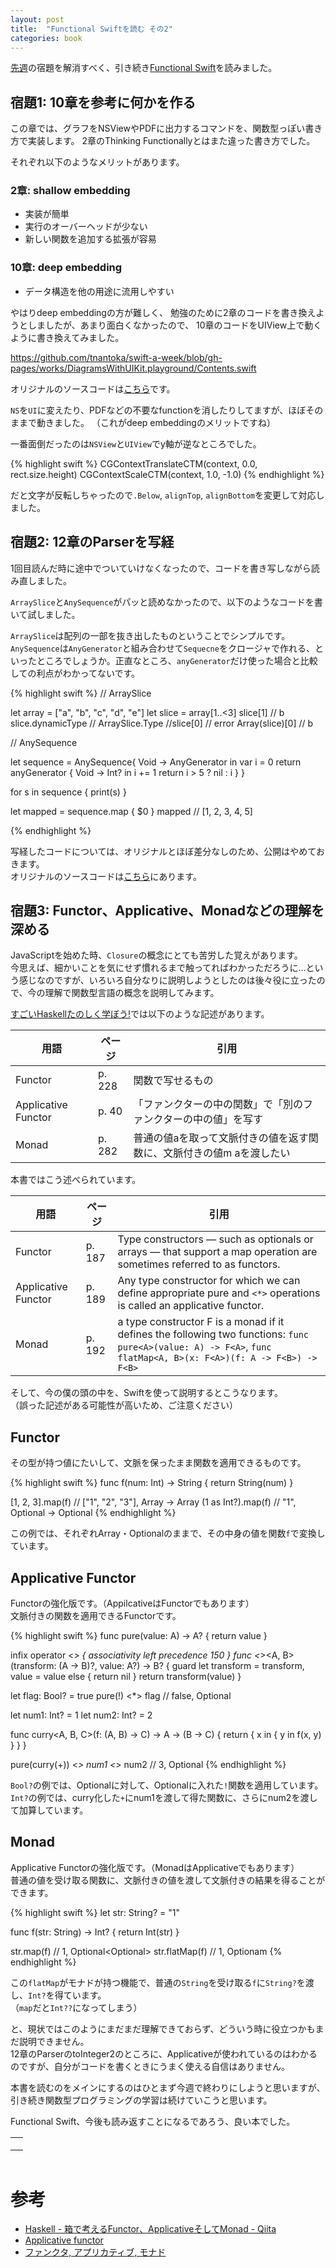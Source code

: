 ```yaml
---
layout: post
title:  "Functional Swiftを読む その2"
categories: book
---
```


[先週](/book/2016/01/10/read-functional-swift-1.html)の宿題を解消すべく、引き続き[Functional Swift](http://px.a8.net/svt/ejp?a8mat=1NWF4Y+EFRI7E+249K+BWGDT&a8ejpredirect=http%3A%2F%2Fwww.amazon.co.jp%2Fdp%2FB00UY3K04O%2F%3Ftag%3Da8-affi-205968-22)を読みました。


## 宿題1: 10章を参考に何かを作る

この章では、グラフをNSViewやPDFに出力するコマンドを、関数型っぽい書き方で実装します。
2章のThinking Functionallyとはまた違った書き方でした。

それぞれ以下のようなメリットがあります。

### 2章: shallow embedding

- 実装が簡単
- 実行のオーバーヘッドが少ない
- 新しい関数を追加する拡張が容易

### 10章: deep embedding

- データ構造を他の用途に流用しやすい

やはりdeep embeddingの方が難しく、 勉強のために2章のコードを書き換えようとしましたが、あまり面白くなかったので、
10章のコードをUIView上で動くように書き換えてみました。

<https://github.com/tnantoka/swift-a-week/blob/gh-pages/works/DiagramsWithUIKit.playground/Contents.swift>

オリジナルのソースコードは[こちら](https://github.com/objcio/functional-swift/blob/master/diagrams.swift)です。  

`NS`を`UI`に変えたり、PDFなどの不要なfunctionを消したりしてますが、ほぼそのままで動きました。
（これがdeep embeddingのメリットですね）

一番面倒だったのは`NSView`と`UIView`でy軸が逆なところでした。

{% highlight swift %}
CGContextTranslateCTM(context, 0.0, rect.size.height)
CGContextScaleCTM(context, 1.0, -1.0)
{% endhighlight %}

だと文字が反転しちゃったので`.Below`, `alignTop`, `alignBottom`を変更して対応しました。

## 宿題2: 12章のParserを写経

1回目読んだ時に途中でついていけなくなったので、コードを書き写しながら読み直しました。

`ArraySlice`と`AnySequence`がパッと読めなかったので、以下のようなコードを書いて試しました。  

`ArraySlice`は配列の一部を抜き出したものということでシンプルです。  
`AnySequence`は`AnyGenerator`と組み合わせて`Sequecne`をクロージャで作れる、といったところでしょうか。正直なところ、`anyGenerator`だけ使った場合と比較しての利点がわかってないです。

{% highlight swift %}
// ArraySlice

let array = ["a", "b", "c", "d", "e"]
let slice = array[1..<3]
slice[1] // b
slice.dynamicType // ArraySlice<String>.Type
//slice[0] // error
Array(slice)[0] // b


// AnySequence

let sequence = AnySequence{ Void -> AnyGenerator<Int> in
    var i = 0
    return anyGenerator { Void -> Int? in
        i += 1
        return i > 5 ? nil : i
    }
}

for s in sequence {
    print(s)
}

let mapped = sequence.map { $0 }
mapped // [1, 2, 3, 4, 5]

{% endhighlight %}

写経したコードについては、オリジナルとほぼ差分なしのため、公開はやめておきます。  
オリジナルのソースコードは[こちら](https://github.com/objcio/functional-swift/blob/master/parsing.swift)にあります。

## 宿題3: Functor、Applicative、Monadなどの理解を深める 

JavaScriptを始めた時、`Closure`の概念にとても苦労した覚えがあります。  
今思えば、細かいことを気にせず慣れるまで触ってればわかっただろうに…という感じなのですが、いろいろ自分なりに説明しようとしたのは後々役に立ったので、今の理解で関数型言語の概念を説明してみます。

[すごいHaskellたのしく学ぼう!](http://px.a8.net/svt/ejp?a8mat=1NWF4Y+EFRJQY+249K+BWGDT&a8ejpredirect=http%3A%2F%2Fwww.amazon.co.jp%2Fdp%2F4274068854%2F%3Ftag%3Da8-affi-255514-22)では以下のような記述があります。

用語 | ページ | 引用
--- | --- | ---
Functor | p. 228 | 関数で写せるもの
Applicative Functor | p. 40 | 「ファンクターの中の関数」で「別のファンクターの中の値」を写す
Monad | p. 282 | 普通の値aを取って文脈付きの値を返す関数に、文脈付きの値m aを渡したい

本書ではこう述べられています。

用語 | ページ | 引用
--- | --- | ---
Functor | p. 187 | Type constructors — such as optionals or arrays — that support a map operation are sometimes referred to as functors. 
Applicative Functor | p. 189 | Any type constructor for which we can define appropriate pure and `<*>` operations is called an applicative functor. 
Monad | p. 192 | a type constructor F is a monad if it defines the following two functions: `func pure<A>(value: A) -> F<A>`, `func flatMap<A, B>(x: F<A>)(f: A -> F<B>) -> F<B>`

そして、今の僕の頭の中を、Swiftを使って説明するとこうなります。  
（誤った記述がある可能性が高いため、ご注意ください）

## Functor 

その型が持つ値にたいして、文脈を保ったまま関数を適用できるものです。

{% highlight swift %}
func f(num: Int) -> String {
    return String(num)
}

[1, 2, 3].map(f) // ["1", "2", "3"], Array<Int> -> Array<String>
(1 as Int?).map(f) // "1", Optional<Int> -> Optional<String>
{% endhighlight %}

この例では、それぞれArray・Optionalのままで、その中身の値を関数`f`で変換しています。

## Applicative Functor

Functorの強化版です。（AppilcativeはFunctorでもあります）  
文脈付きの関数を適用できるFunctorです。

{% highlight swift %}
func pure<A>(value: A) -> A? {
    return value
}

infix operator <*> { associativity left precedence 150 }
func <*><A, B>(transform: (A -> B)?, value: A?) -> B? {
    guard let transform = transform, value = value else { return nil }
    return transform(value)
}

let flag: Bool? = true
pure(!) <*> flag // false, Optional<Int>

let num1: Int? = 1
let num2: Int? = 2

func curry<A, B, C>(f: (A, B) -> C) -> A -> (B -> C) {
    return { x in
        { y in
            f(x, y)
        }
    }
}

pure(curry(+)) <*> num1 <*> num2 // 3, Optional<Int>
{% endhighlight %}

`Bool?`の例では、Optionalに対して、Optionalに入れた`!`関数を適用しています。  
`Int?`の例では、curry化した`+`にnum1を渡して得た関数に、さらにnum2を渡して加算しています。

## Monad

Applicative Functorの強化版です。（MonadはApplicativeでもあります）  
普通の値を受け取る関数に、文脈付きの値を渡して文脈付きの結果を得ることができます。

{% highlight swift %}
let str: String? = "1"

func f(str: String) -> Int? {
    return Int(str)
}

str.map(f) // 1, Optional<Optional<Int>>
str.flatMap(f) // 1, Optionam<Int>
{% endhighlight %}

この`flatMap`がモナドが持つ機能で、普通の`String`を受け取る`f`に`String?`を渡し、`Int?`を得ています。  
（`map`だと`Int??`になってしまう）

と、現状ではこのようにまだまだ理解できておらず、どういう時に役立つかもまだ説明できません。  
12章のParserのtoInteger2のところに、Applicativeが使われているのはわかるのですが、自分がコードを書くときにうまく使える自信はありません。

本書を読むのをメインにするのはひとまず今週で終わりにしようと思いますが、引き続き関数型プログラミングの学習は続けていこうと思います。

Functional Swift、今後も読み返すことになるであろう、良い本でした。

<table cellpadding="0" cellspacing="0" border="0" style=" border-style: none; width:170px;"><tr style="border-style:none;"><td style="vertical-align:top; border-style:none; padding:10px;"><a href="http://px.a8.net/svt/ejp?a8mat=1NWF4Y+EFRJQY+249K+BWGDT&a8ejpredirect=http%3A%2F%2Fwww.amazon.co.jp%2Fdp%2FB00UY3K04O%2F%3Ftag%3Da8-affi-255514-22" target="_blank"><img border="0" alt="" src="http://ecx.images-amazon.com/images/I/31rBSsCp5GL._SS160_.jpg" /></a></td></tr><tr style="border-style:none;"></tr></table>
<img border="0" width="1" height="1" src="http://www12.a8.net/0.gif?a8mat=1NWF4Y+EFRJQY+249K+BWGDT" alt="">


# 参考

- [Haskell - 箱で考えるFunctor、ApplicativeそしてMonad - Qiita](http://qiita.com/suin/items/0255f0637921dcdfe83b)
- [Applicative functor](http://www.slideshare.net/UsrNameu1/applicative-functor)
- [ファンクタ, アプリカティブ, モナド](https://gist.github.com/kohyama/5856037)

